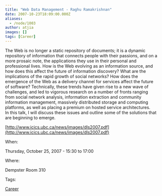 ```yaml
---
title: "Web Data Management - Raghu Ramakrishnan"
date: 2007-10-23T18:09:00.000Z
aliases:
  - /node/1003
author: atjia
images: []
tags: [Career]
---
```


The Web is no longer a static repository of documents; it is a dynamic repository of information that connects people with their passions, and on a more prosaic note, the applications they use in their personal and professional lives. How is the Web evolving as an information source, and how does this affect the future of information discovery? What are the implications of the rapid growth of social networks? How does the emergence of the Web as a delivery channel for services affect the future of software? Technically, these trends have given rise to a new wave of challenges, and led to vigorous research on a number of fronts ranging from social network analysis, information extraction and community information management, massively distributed storage and computing platforms, as well as placing a premium on hosted service architectures.  
In this talk, I will discuss these issues and outline some of the solutions that are beginning to emerge.

[http://www.icics.ubc.ca/news/images/dls2007.pdf](http://www.icics.ubc.ca/news/images/dls2007.pdf)

When: 

Thursday, October 25, 2007 - 15:30 to 17:00

Where: 

Dempster Room 310

Tags: 

[Career](/career)
